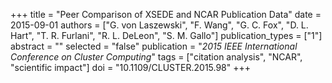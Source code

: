 +++
title = "Peer Comparison of XSEDE and NCAR Publication Data"
date = 2015-09-01
authors = ["G. von Laszewski", "F. Wang", "G. C. Fox", "D. L. Hart", "T. R. Furlani", "R. L. DeLeon", "S. M. Gallo"]
publication_types = ["1"]
abstract = ""
selected = "false"
publication = "*2015 IEEE International Conference on Cluster Computing*"
tags = ["citation analysis", "NCAR", "scientific impact"]
doi = "10.1109/CLUSTER.2015.98"
+++

